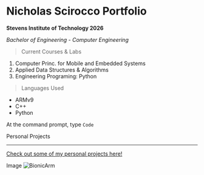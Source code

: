 # Nicholas Scirocco Portfolio

**Stevens Institute of Technology 2026**

*Bachelor of Engineering - Computer Engineering*

> Current Courses & Labs

1. Computer Princ. for Mobile and Embedded Systems
2. Applied Data Structures & Algorithms
3. Engineering Programing: Python
   
> Languages Used
- ARMv9
- C++
- Python

At the command prompt, type `Code`

Personal Projects

---

[Check out some of my personal projects here!](www.youtube.com/@nicholasscirocco1432)


Image
![BionicArm]("C:\Users\nicor\Downloads\IMG_6878.jpeg")
